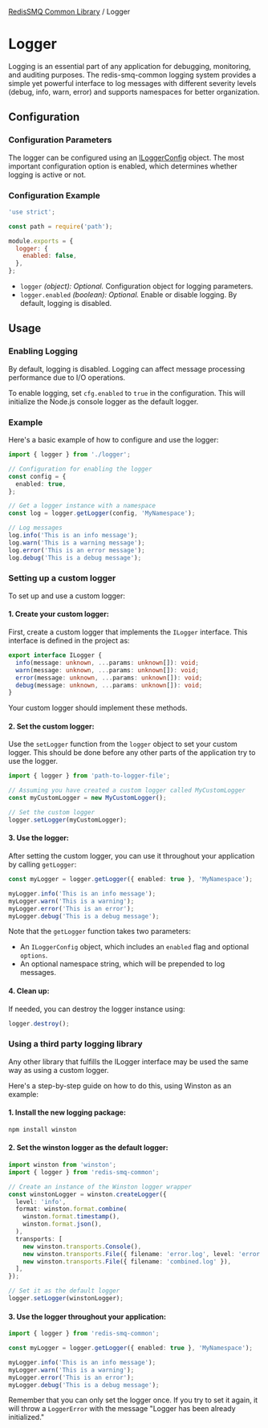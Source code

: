 [RedisSMQ Common Library](../README.md) / Logger

# Logger

Logging is an essential part of any application for debugging, monitoring, and auditing purposes.
The redis-smq-common logging system provides a simple yet powerful interface to log messages with different severity
levels (debug, info, warn, error) and supports namespaces for better organization.

## Configuration

### Configuration Parameters

The logger can be configured using an [ILoggerConfig](api/interfaces/ILoggerConfig.md) object. The most important
configuration option is enabled, which determines whether logging is active or not.

### Configuration Example

```javascript
'use strict';

const path = require('path');

module.exports = {
  logger: {
    enabled: false,
  },
};
```

- `logger` _(object): Optional._ Configuration object for logging parameters.
- `logger.enabled` _(boolean): Optional._ Enable or disable logging. By default, logging is disabled.

## Usage

### Enabling Logging

By default, logging is disabled. Logging can affect message processing performance due to I/O operations.

To enable logging, set `cfg.enabled` to `true` in the configuration. This will initialize the Node.js console logger as
the default logger.

### Example

Here's a basic example of how to configure and use the logger:

```typescript
import { logger } from './logger';

// Configuration for enabling the logger
const config = {
  enabled: true,
};

// Get a logger instance with a namespace
const log = logger.getLogger(config, 'MyNamespace');

// Log messages
log.info('This is an info message');
log.warn('This is a warning message');
log.error('This is an error message');
log.debug('This is a debug message');
```

### Setting up a custom logger

To set up and use a custom logger:

#### 1. Create your custom logger:

First, create a custom logger that implements the `ILogger` interface. This interface is defined in the project as:

```typescript
export interface ILogger {
  info(message: unknown, ...params: unknown[]): void;
  warn(message: unknown, ...params: unknown[]): void;
  error(message: unknown, ...params: unknown[]): void;
  debug(message: unknown, ...params: unknown[]): void;
}
```

Your custom logger should implement these methods.

#### 2. Set the custom logger:

Use the `setLogger` function from the `logger` object to set your custom logger. This should be done before any other
parts of the application try to use the logger.

```typescript
import { logger } from 'path-to-logger-file';

// Assuming you have created a custom logger called MyCustomLogger
const myCustomLogger = new MyCustomLogger();

// Set the custom logger
logger.setLogger(myCustomLogger);
```

#### 3. Use the logger:

After setting the custom logger, you can use it throughout your application by calling `getLogger`:

```typescript
const myLogger = logger.getLogger({ enabled: true }, 'MyNamespace');

myLogger.info('This is an info message');
myLogger.warn('This is a warning');
myLogger.error('This is an error');
myLogger.debug('This is a debug message');
```

Note that the `getLogger` function takes two parameters:

- An `ILoggerConfig` object, which includes an `enabled` flag and optional `options`.
- An optional namespace string, which will be prepended to log messages.

#### 4. Clean up:

If needed, you can destroy the logger instance using:

```typescript
logger.destroy();
```

### Using a third party logging library

Any other library that fulfills the ILogger interface may be used the same way as using a custom logger.

Here's a step-by-step guide on how to do this, using Winston as an example:

#### 1. Install the new logging package:

```bash
npm install winston
```

#### 2. Set the winston logger as the default logger:

```typescript
import winston from 'winston';
import { logger } from 'redis-smq-common';

// Create an instance of the Winston logger wrapper
const winstonLogger = winston.createLogger({
  level: 'info',
  format: winston.format.combine(
    winston.format.timestamp(),
    winston.format.json(),
  ),
  transports: [
    new winston.transports.Console(),
    new winston.transports.File({ filename: 'error.log', level: 'error' }),
    new winston.transports.File({ filename: 'combined.log' }),
  ],
});

// Set it as the default logger
logger.setLogger(winstonLogger);
```

#### 3. Use the logger throughout your application:

```typescript
import { logger } from 'redis-smq-common';

const myLogger = logger.getLogger({ enabled: true }, 'MyNamespace');

myLogger.info('This is an info message');
myLogger.warn('This is a warning');
myLogger.error('This is an error');
myLogger.debug('This is a debug message');
```

Remember that you can only set the logger once. If you try to set it again, it will throw a `LoggerError` with the
message "Logger has been already initialized."
